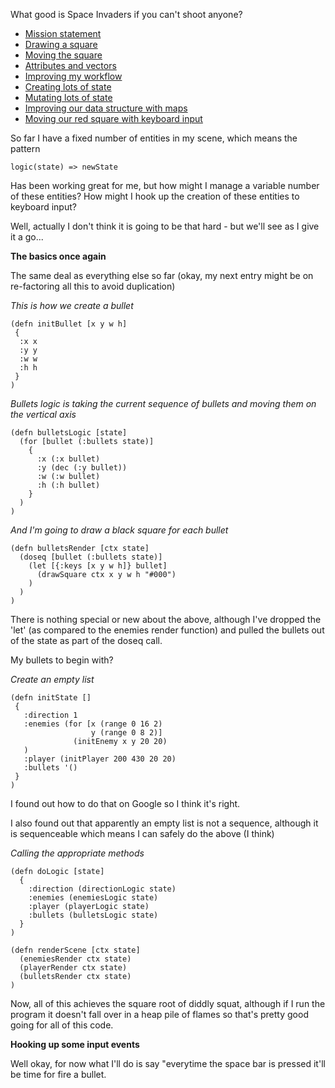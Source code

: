 What good is Space Invaders if you can't shoot anyone?

- [Mission statement](/entries/learn-functional-programming-with-me---a-mission-statement.html)
- [Drawing a square](/entries/learn-functional-programming-with-me---drawing-a-square.html)
- [Moving the square](/entries/learn-functional-programming-with-me---moving-the-square.html)
- [Attributes and vectors](/entries/learn-functional-programming-with-me---attributes-and-vectors.html)
- [Improving my workflow](/entries/learn-functional-programming-with-me---improving-my-workflow.html)
- [Creating lots of state](/entries/learn-functional-programming-with-me---adding-lots-more-state.html)
- [Mutating lots of state](/entries/learn-functional-programming-with-me---mutating-lots-of-state.html)
- [Improving our data structure with maps](/entries/learn-functional-programming-with-me---improving-our-data-structure-with-maps.html)
- [Moving our red square with keyboard input](/entries/learn-functional-programming-with-me---keyboard-input-for-our-red-square.html)

So far I have a fixed number of entities in my scene, which means the pattern

    logic(state) => newState

Has been working great for me, but how might I manage a variable number of these entities? How might I hook up the creation of these entities to keyboard input?

Well, actually I don't think it is going to be that hard - but we'll see as I give it a go...

**The basics once again**

The same deal as everything else so far (okay, my next entry might be on re-factoring all this to avoid duplication)


*This is how we create a bullet*

    (defn initBullet [x y w h]
     {
      :x x
      :y y
      :w w
      :h h
     }
    )


*Bullets logic is taking the current sequence of bullets and moving them on the vertical axis*

    (defn bulletsLogic [state]
      (for [bullet (:bullets state)]
        {
          :x (:x bullet)
          :y (dec (:y bullet))
          :w (:w bullet)
          :h (:h bullet)
        }
      )
    )


*And I'm going to draw a black square for each bullet*

    (defn bulletsRender [ctx state]
      (doseq [bullet (:bullets state)] 
        (let [{:keys [x y w h]} bullet]
          (drawSquare ctx x y w h "#000")
        )
      )
    )

There is nothing special or new about the above, although I've dropped the 'let' (as compared to the enemies render function) and pulled the bullets out of the state as part of the doseq call.

My bullets to begin with?

*Create an empty list*

    (defn initState []
     { 
       :direction 1
       :enemies (for [x (range 0 16 2)
                      y (range 0 8 2)]
                  (initEnemy x y 20 20)
       )
       :player (initPlayer 200 430 20 20)
       :bullets '()
     } 
    )

I found out how to do that on Google so I think it's right.

I also found out that apparently an empty list is not a sequence, although it is sequenceable which means I can safely do the above (I think)

*Calling the appropriate methods*

    (defn doLogic [state]
      {
        :direction (directionLogic state)
        :enemies (enemiesLogic state)
        :player (playerLogic state)
        :bullets (bulletsLogic state)
      }
    )

    (defn renderScene [ctx state]
      (enemiesRender ctx state)
      (playerRender ctx state)
      (bulletsRender ctx state)
    )


Now, all of this achieves the square root of diddly squat, although if I run the program it doesn't fall over in a heap pile of flames so that's pretty good going for all of this code.

**Hooking up some input events**

Well okay, for now what I'll do is say "everytime the space bar is pressed it'll be time for fire a bullet.



